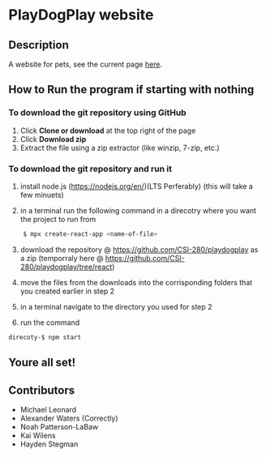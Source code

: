 # PlayDogPlay website

## Description

A website for pets,
see the current page [here](https://csi-280.github.io/playdogplay/).

## How to Run the program if starting with nothing


### To download the git repository using GitHub

1. Click **Clone or download** at the top right of the page
2. Click **Download zip**
3. Extract the file using a zip extractor (like winzip, 7-zip, etc.)


### To download the git repository and run it 

1. install node.js (https://nodejs.org/en/)(LTS Perferably)
    (this will take a few minuets)

2. in a terminal run the following command in a direcotry where you want the project to run from
```bash
    $ mpx create-react-app <name-of-file>
```

3. download the repository @ https://github.com/CSI-280/playdogplay as a zip 
    (temporraly here @ https://github.com/CSI-280/playdogplay/tree/react)

4. move the files from the downloads into the corrisponding folders that you created earlier in step 2

5. in a terminal navigate to the directory you used for step 2

6. run the command
```bash 
direcoty-$ npm start
```

## Youre all set!


## Contributors
* Michael Leonard
* Alexander Waters (Correctly)
* Noah Patterson-LaBaw
* Kai Wilens
* Hayden Stegman

